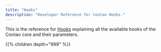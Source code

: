 ```yaml
---
title: "Hooks"
description: "Developer Reference for Contao Hooks."
---
```


This is the reference for [Hooks](../../documentation/hooks/) explaining all the available hooks of the Contao core and their parameters.

{{% children depth="999" %}}
